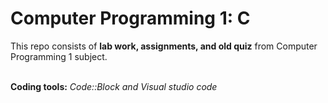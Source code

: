 # Computer Programming 1: <strong>C</strong>

<p> This repo consists of <strong>lab work, assignments, and old quiz</strong> from Computer Programming 1 subject. </p>
<br>
<strong>Coding tools:</strong> <em>Code::Block and Visual studio code</em>
